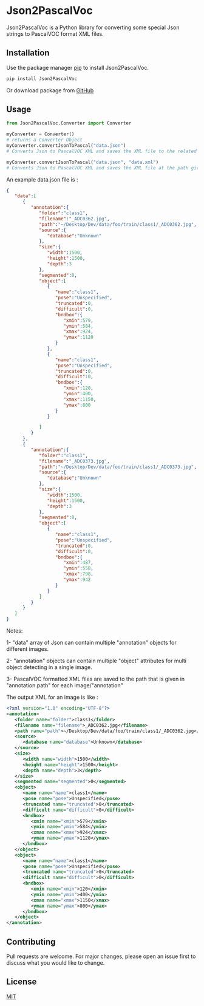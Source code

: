 # Json2PascalVoc

Json2PascalVoc is a Python library for converting some special Json strings to PascalVOC format XML files.

## Installation

Use the package manager [pip](https://pip.pypa.io/en/stable/) to install Json2PascalVoc.



```bash
pip install Json2PascalVoc
```

Or download package from [GitHub](https://github.com/canerkaraguler/JsonToPascalVOC)

## Usage

```python
from Json2PascalVoc.Converter import Converter

myConverter = Converter()
# returns a Converter Object
myConverter.convertJsonToPascal("data.json")
# Converts Json to PascalVOC XML and saves the XML file to the related file path

myConverter.convertJsonToPascal("data.json", "data.xml")
# Converts Json to PascalVOC XML and saves the XML file at the path given at second argument

```
An example data.json file is :
```json
{
   "data":[
      {
         "annotation":{
            "folder":"class1",
            "filename":"_ADC0362.jpg",
            "path":"~/Desktop/Dev/data/foo/train/class1/_ADC0362.jpg",
            "source":{
               "database":"Unknown"
            },
            "size":{
               "width":1500,
               "height":1500,
               "depth":3
            },
            "segmented":0,
            "object":[
               {
                  "name":"class1",
                  "pose":"Unspecified",
                  "truncated":0,
                  "difficult":0,
                  "bndbox":{
                     "xmin":579,
                     "ymin":584,
                     "xmax":924,
                     "ymax":1120
                  }
               },
               {
                  "name":"class1",
                  "pose":"Unspecified",
                  "truncated":0,
                  "difficult":0,
                  "bndbox":{
                     "xmin":120,
                     "ymin":400,
                     "xmax":1150,
                     "ymax":800
                  }
               }

            ]
         }
      },
      {
         "annotation":{
            "folder":"class1",
            "filename":"_ADC0373.jpg",
            "path":"~/Desktop/Dev/data/foo/train/class1/_ADC0373.jpg",
            "source":{
               "database":"Unknown"
            },
            "size":{
               "width":1500,
               "height":1500,
               "depth":3
            },
            "segmented":0,
            "object":[
               {
                  "name":"class1",
                  "pose":"Unspecified",
                  "truncated":0,
                  "difficult":0,
                  "bndbox":{
                     "xmin":487,
                     "ymin":558,
                     "xmax":798,
                     "ymax":942
                  }
               }
            ]
         }
      }
   ]
}
```
Notes:

1- "data" array of Json can contain multiple "annotation" objects for different images. 

2- "annotation" objects can contain multiple "object" attributes for multi object detecting in a single image.

3- PascalVOC formatted XML files are saved to the path that is given in "annotation.path" for each image/"annotation"

The output XML for an image is like :
```xml
<?xml version="1.0" encoding="UTF-8"?>
<annotation>
   <folder name="folder">class1</folder>
   <filename name="filename">_ADC0362.jpg</filename>
   <path name="path">~/Desktop/Dev/data/foo/train/class1/_ADC0362.jpg</path>
   <source>
      <database name="database">Unknown</database>
   </source>
   <size>
      <width name="width">1500</width>
      <height name="height">1500</height>
      <depth name="depth">3</depth>
   </size>
   <segmented name="segmented">0</segmented>
   <object>
      <name name="name">class1</name>
      <pose name="pose">Unspecified</pose>
      <truncated name="truncated">0</truncated>
      <difficult name="difficult">0</difficult>
      <bndbox>
         <xmin name="xmin">579</xmin>
         <ymin name="ymin">584</ymin>
         <xmax name="xmax">924</xmax>
         <ymax name="ymax">1120</ymax>
      </bndbox>
   </object>
   <object>
      <name name="name">class1</name>
      <pose name="pose">Unspecified</pose>
      <truncated name="truncated">0</truncated>
      <difficult name="difficult">0</difficult>
      <bndbox>
         <xmin name="xmin">120</xmin>
         <ymin name="ymin">400</ymin>
         <xmax name="xmax">1150</xmax>
         <ymax name="ymax">800</ymax>
      </bndbox>
   </object>
</annotation>
```





## Contributing
Pull requests are welcome. For major changes, please open an issue first to discuss what you would like to change.


## License
[MIT](https://choosealicense.com/licenses/mit/)